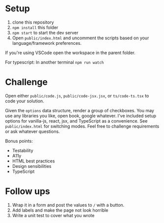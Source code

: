 # Setup

1. clone this repository
2. `npm install` this folder
3. `npm start` to start the dev server
4. Open `public/index.html` and uncomment the scripts based on your language/framework preferences.

If you're using VSCode open the workspace in the parent folder.

For typescript:
In another terminal `npm run watch`

# Challenge

Open either `public/code.js`, `public/code-jsx.jsx`, or `ts/code-ts.tsx` to code your solution.

Given the `options` data structure, render a group of checkboxes.
You may use any libraries you like, open book, google whatever.
I've included setup options for vanilla-js, react, jsx, and TypeScript as a convenience. See `public/index.html` for switching modes. Feel free to challenge requirements or ask whatever questions.

Bonus points:

- Testability
- A11y
- HTML best practices
- Design sensibilities
- TypeScript

# Follow ups

1. Wrap it in a form and post the values to `/` with a button.
2. Add labels and make the page not look horrible
3. Write a unit test to cover what you wrote

